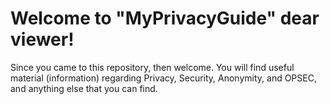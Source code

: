# Welcome to "MyPrivacyGuide" dear viewer!

Since you came to this repository, then welcome. You will find useful material (information) regarding Privacy, Security, Anonymity, and OPSEC, and anything else that you can find. 
